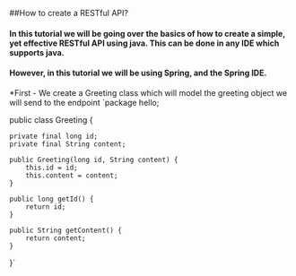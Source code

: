 ##How to create a RESTful API?
#### In this tutorial we will be going over the basics of how to create a simple, yet effective RESTful API using java. This can be done in any IDE which supports java.
#### However, in this tutorial we will be using Spring, and the Spring IDE.

*First - We create a Greeting class which will model the greeting object we will send to the endpoint
`package hello;

public class Greeting {

    private final long id;
    private final String content;

    public Greeting(long id, String content) {
        this.id = id;
        this.content = content;
    }

    public long getId() {
        return id;
    }

    public String getContent() {
        return content;
    }
}`
